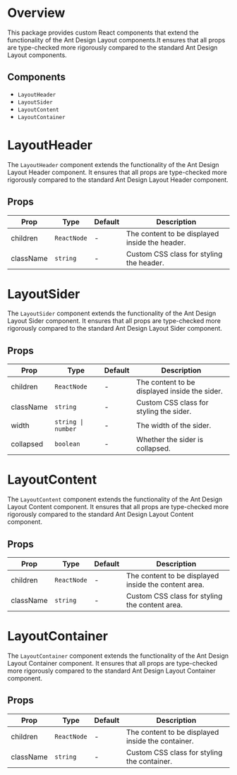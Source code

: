 # Overview

This package provides custom React components that extend the functionality of the Ant Design Layout components.It ensures that all props are type-checked more rigorously compared to the standard Ant Design Layout components.

## Components

- `LayoutHeader`
- `LayoutSider`
- `LayoutContent`
- `LayoutContainer`

# LayoutHeader

The `LayoutHeader` component extends the functionality of the Ant Design Layout Header component. It ensures that all props are type-checked more rigorously compared to the standard Ant Design Layout Header component.

## Props

| Prop      | Type        | Default | Description                                    |
| --------- | ----------- | ------- | ---------------------------------------------- |
| children  | `ReactNode` | -       | The content to be displayed inside the header. |
| className | `string`    | -       | Custom CSS class for styling the header.       |

# LayoutSider

The `LayoutSider` component extends the functionality of the Ant Design Layout Sider component. It ensures that all props are type-checked more rigorously compared to the standard Ant Design Layout Sider component.

## Props

| Prop      | Type               | Default | Description                                   |
| --------- | ------------------ | ------- | --------------------------------------------- |
| children  | `ReactNode`        | -       | The content to be displayed inside the sider. |
| className | `string`           | -       | Custom CSS class for styling the sider.       |
| width     | `string \| number` | -       | The width of the sider.                       |
| collapsed | `boolean`          | -       | Whether the sider is collapsed.               |

# LayoutContent

The `LayoutContent` component extends the functionality of the Ant Design Layout Content component. It ensures that all props are type-checked more rigorously compared to the standard Ant Design Layout Content component.

## Props

| Prop      | Type        | Default | Description                                          |
| --------- | ----------- | ------- | ---------------------------------------------------- |
| children  | `ReactNode` | -       | The content to be displayed inside the content area. |
| className | `string`    | -       | Custom CSS class for styling the content area.       |

# LayoutContainer

The `LayoutContainer` component extends the functionality of the Ant Design Layout Container component. It ensures that all props are type-checked more rigorously compared to the standard Ant Design Layout Container component.

## Props

| Prop      | Type        | Default | Description                                       |
| --------- | ----------- | ------- | ------------------------------------------------- |
| children  | `ReactNode` | -       | The content to be displayed inside the container. |
| className | `string`    | -       | Custom CSS class for styling the container.       |
